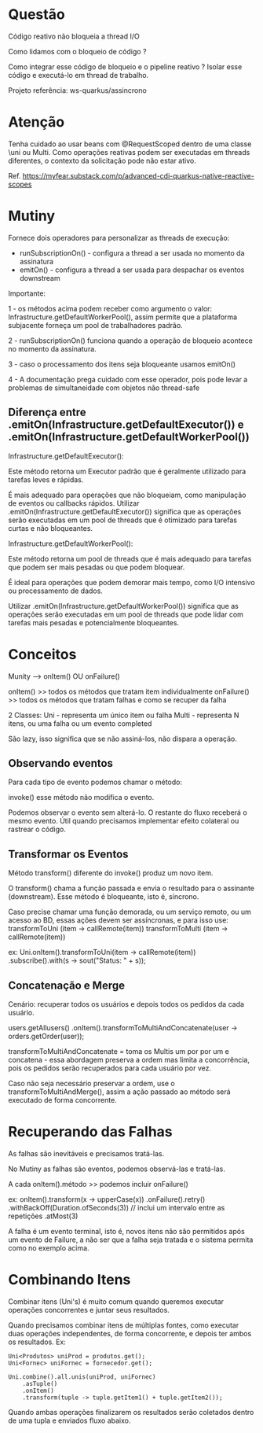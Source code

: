 # Questão

Código reativo não bloqueia a thread I/O

Como lidamos com o bloqueio de código ?

Como integrar esse código de bloqueio e o pipeline reativo ?
Isolar esse código e executá-lo em thread de trabalho.

Projeto referência: ws-quarkus/assincrono

# Atenção

Tenha cuidado ao usar beans com @RequestScoped dentro de uma classe \uni ou Multi. Como operações reativas podem ser executadas em threads diferentes, o contexto da solicitação pode não estar ativo.

Ref. https://myfear.substack.com/p/advanced-cdi-quarkus-native-reactive-scopes

# Mutiny

Fornece dois operadores para personalizar as threads de execução:

- runSubscriptionOn() - configura a thread a ser usada no momento da assinatura
- emitOn() - configura a thread a ser usada para despachar os eventos downstream

Importante:

1 - os métodos acima podem receber como argumento o valor: Infrastructure.getDefaultWorkerPool(),
assim permite que a plataforma subjacente forneça um pool de trabalhadores padrão.

2 - runSubscriptionOn() funciona quando a operação de bloqueio acontece no momento da assinatura.

3 - caso o processamento dos itens seja bloqueante usamos emitOn()

4 - A documentação prega cuidado com esse operador, pois pode levar a problemas de simultaneidade com objetos
não thread-safe

## Diferença entre .emitOn(Infrastructure.getDefaultExecutor()) e .emitOn(Infrastructure.getDefaultWorkerPool())

Infrastructure.getDefaultExecutor():

Este método retorna um Executor padrão que é geralmente utilizado para tarefas leves e rápidas.

É mais adequado para operações que não bloqueiam, como manipulação de eventos ou callbacks rápidos.
Utilizar .emitOn(Infrastructure.getDefaultExecutor()) significa que as operações serão executadas
em um pool de threads que é otimizado para tarefas curtas e não bloqueantes.

Infrastructure.getDefaultWorkerPool():

Este método retorna um pool de threads que é mais adequado para tarefas que podem ser mais
pesadas ou que podem bloquear.

É ideal para operações que podem demorar mais tempo, como I/O intensivo ou processamento
de dados.

Utilizar .emitOn(Infrastructure.getDefaultWorkerPool()) significa que as operações
serão executadas em um pool de threads que pode lidar com tarefas mais pesadas e
potencialmente bloqueantes.

# Conceitos

Munity --> onItem() OU onFailure()

onItem() >> todos os métodos que tratam item individualmente
onFailure() >> todos os métodos que tratam falhas e como se recuper da falha

2 Classes:
Uni - representa um único item ou falha
Multi - representa N itens, ou uma falha ou um evento completed

São lazy, isso significa que se não assiná-los, não dispara a operação.

## Observando eventos

Para cada tipo de evento podemos chamar o método:

invoke() esse método não modifica o evento.

Podemos observar o evento sem alterá-lo. O restante do fluxo receberá o mesmo evento.
Útil quando precisamos implementar efeito colateral ou rastrear o código.

## Transformar os Eventos

Método transform() diferente do invoke() produz um novo item.

O transform() chama a função passada e envia o resultado para o assinante (downstream).
Esse método é bloqueante, isto é, síncrono.

Caso precise chamar uma função demorada, ou um serviço remoto, ou um acesso ao BD, essas ações
devem ser assíncronas, e para isso use:
transformToUni (item -> callRemote(item))
transformToMulti (item -> callRemote(item))

ex: Uni.onItem().transformToUni(item -> callRemote(item))
.subscribe().with(s -> sout("Status: " + s));

## Concatenação e Merge

Cenário: recuperar todos os usuários e depois todos os pedidos da cada usuário.

users.getAllusers()
.onItem().transformToMultiAndConcatenate(user -> orders.getOrder(user));

transformToMultiAndConcatenate = toma os Multis um por por um e concatena - essa
abordagem preserva a ordem mas limita a concorrência, pois os pedidos serão
recuperados para cada usuário por vez.

Caso não seja necessário preservar a ordem, use o transformToMultiAndMerge(), assim
a ação passado ao método será executado de forma concorrente.

# Recuperando das Falhas

As falhas são inevitáveis e precisamos tratá-las.

No Mutiny as falhas são eventos, podemos observá-las e tratá-las.

A cada onItem().método >> podemos incluir onFailure()

ex: onItem().transform(x -> upperCase(x))
.onFailure().retry()
.withBackOff(Duration.ofSeconds(3)) // inclui um intervalo entre as repetições
.atMost(3)

A falha é um evento terminal, isto é, novos itens não são permitidos após um evento de Failure,
a não ser que a falha seja tratada e o sistema permita como no exemplo acima.

# Combinando Itens

Combinar itens (Uni's) é muito comum quando queremos executar operações concorrentes e juntar seus resultados.

Quando precisamos combinar itens de múltiplas fontes, como executar duas operações independentes, de forma concorrente,
e depois ter ambos os resultados. Ex:

```
Uni<Produtos> uniProd = produtos.get();
Uni<Fornec> uniFornec = fornecedor.get();

Uni.combine().all.unis(uniProd, uniFornec)
    .asTuple()
    .onItem()
    .transform(tuple -> tuple.getItem1() + tuple.getItem2());
```

Quando ambas operações finalizarem os resultados serão coletados dentro de uma tupla e enviados fluxo abaixo.
